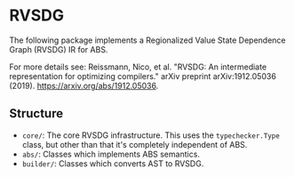 # RVSDG

The following package implements a Regionalized Value State Dependence Graph (RVSDG) IR for ABS.

For more details see:
Reissmann, Nico, et al. "RVSDG: An intermediate representation for optimizing compilers." arXiv preprint arXiv:1912.05036 (2019).
<https://arxiv.org/abs/1912.05036>.

## Structure

- `core/`: The core RVSDG infrastructure.
  This uses the `typechecker.Type` class, but other than that it's completely independent of ABS. 
- `abs/`: Classes which implements ABS semantics.
- `builder/`: Classes which converts AST to RVSDG.
